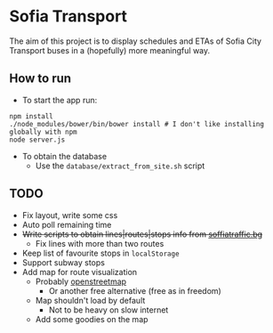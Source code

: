 # Sofia Transport
The aim of this project is to display schedules and ETAs of Sofia City Transport buses in a (hopefully) more meaningful way.

## How to run
- To start the app run:

```
npm install
./node_modules/bower/bin/bower install # I don't like installing globally with npm
node server.js
```

- To obtain the database
  - Use the `database/extract_from_site.sh` script

<!--
  - Get the `/data/data/com.sofiatraffic.android` folder from android device with the app
  - Use the `database/extract_from_app.sh` script
  - _The app currently holds buggy database_
-->

## TODO
- Fix layout, write some css
- Auto poll remaining time
- ~~Write scripts to obtain lines|routes|stops info from [soffiatraffic.bg]()~~
  - Fix lines with more than two routes
- Keep list of favourite stops in `localStorage`
- Support subway stops
- Add map for route visualization
  - Probably [openstreetmap](http://www.openstreetmap.org/)
    - Or another free alternative (free as in freedom)
  - Map shouldn't load by default
    - Not to be heavy on slow internet
  - Add some goodies on the map
